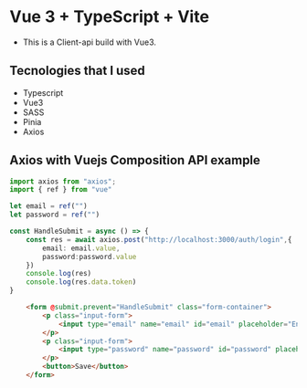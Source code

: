 # Vue 3 + TypeScript + Vite
- This is a Client-api build with Vue3.

## Tecnologies that I used
- Typescript
- Vue3
- SASS
- Pinia
- Axios

## Axios with Vuejs Composition API example
```ts
import axios from "axios";
import { ref } from "vue"

let email = ref("")
let password = ref("")

const HandleSubmit = async () => {
    const res = await axios.post("http://localhost:3000/auth/login",{
        email: email.value,
        password:password.value
    })
    console.log(res)
    console.log(res.data.token)
}
```
```html
    <form @submit.prevent="HandleSubmit" class="form-container">
        <p class="input-form">
            <input type="email" name="email" id="email" placeholder="Enter your email" v-model="email">
        </p>
        <p class="input-form">
            <input type="password" name="password" id="password" placeholder="******" v-model="password">
        </p>
        <button>Save</button>
    </form>
```
